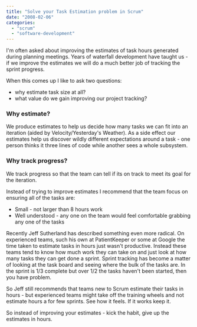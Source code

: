```yaml
---
title: "Solve your Task Estimation problem in Scrum"
date: "2008-02-06"
categories: 
  - "scrum"
  - "software-development"
---
```


I'm often asked about improving the estimates of task hours generated during planning meetings. Years of waterfall development have taught us - if we improve the estimates we will do a much better job of tracking the sprint progress.

When this comes up I like to ask two questions:

- why estimate task size at all?
- what value do we gain improving our project tracking?

### **Why estimate?**

We produce estimates to help us decide how many tasks we can fit into an iteration (aided by Velocity/Yesterday's Weather). As a side effect our estimates help us discover wildly different expectations around a task - one person thinks it three lines of code while another sees a whole subsystem.

### **Why track progress?**

We track progress so that the team can tell if its on track to meet its goal for the iteration.

Instead of trying to improve estimates I recommend that the team focus on ensuring all of the tasks are:

- Small - not larger than 8 hours work
- Well understood - any one on the team would feel comfortable grabbing any one of the tasks

Recently Jeff Sutherland has described something even more radical. On experienced teams, such his own at PatientKeeper or some at Google the time taken to estimate tasks in hours just wasn't productive. Instead these teams tend to know how much work they can take on and just look at how many tasks they can get done a sprint. Sprint tracking has become a matter of looking at the task board and seeing where the bulk of the tasks are. In the sprint is 1/3 complete but over 1/2 the tasks haven't been started, then you have problem.

So Jeff still recommends that teams new to Scrum estimate their tasks in hours - but experienced teams might take off the training wheels and not estimate hours a for few sprints. See how it feels. If it works keep it.

So instead of improving your estimates - kick the habit, give up the estimates in hours.
